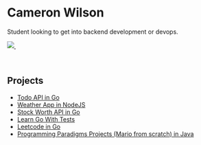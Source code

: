 # Cameron Wilson
Student looking to get into backend development or devops.
<p>
     <a href="https://www.linkedin.com/in/ckwark/">
    <img src="https://img.shields.io/badge/LinkedIn-0077B5?style=for-the-badge&logo=linkedin&logoColor=white" />
    </a> &nbsp;&nbsp;
</p>
<br>

## Projects
- [Todo API in Go](https://github.com/cam-wil/cams-todo-golang)
- [Weather App in NodeJS](https://github.com/cam-wil/weather-app-website)
- [Stock Worth API in Go](https://github.com/cam-wil/ticker-server-golang)
- [Learn Go With Tests](https://github.com/cam-wil/learn-go-with-tests)
- [Leetcode in Go](https://github.com/cam-wil/leetcode-in-go)
- [Programming Paradigms Projects (Mario from scratch) in Java](https://github.com/cam-wil/Programming-Paradigms)
